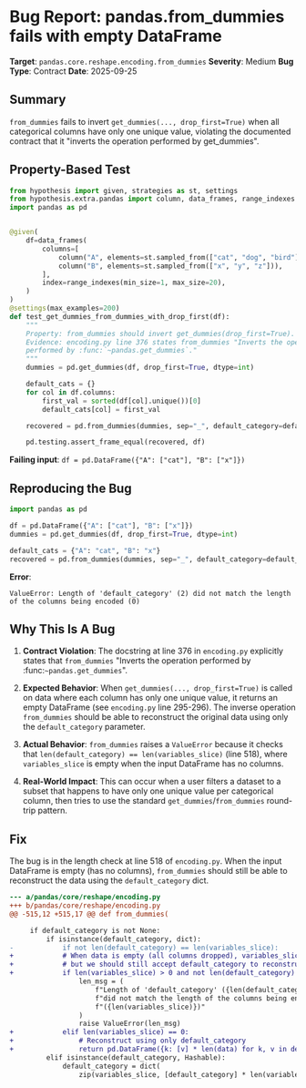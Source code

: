 # Bug Report: pandas.from_dummies fails with empty DataFrame

**Target**: `pandas.core.reshape.encoding.from_dummies`
**Severity**: Medium
**Bug Type**: Contract
**Date**: 2025-09-25

## Summary

`from_dummies` fails to invert `get_dummies(..., drop_first=True)` when all categorical columns have only one unique value, violating the documented contract that it "inverts the operation performed by get_dummies".

## Property-Based Test

```python
from hypothesis import given, strategies as st, settings
from hypothesis.extra.pandas import column, data_frames, range_indexes
import pandas as pd


@given(
    df=data_frames(
        columns=[
            column("A", elements=st.sampled_from(["cat", "dog", "bird"])),
            column("B", elements=st.sampled_from(["x", "y", "z"])),
        ],
        index=range_indexes(min_size=1, max_size=20),
    )
)
@settings(max_examples=200)
def test_get_dummies_from_dummies_with_drop_first(df):
    """
    Property: from_dummies should invert get_dummies(drop_first=True).
    Evidence: encoding.py line 376 states from_dummies "Inverts the operation
    performed by :func:`~pandas.get_dummies`."
    """
    dummies = pd.get_dummies(df, drop_first=True, dtype=int)

    default_cats = {}
    for col in df.columns:
        first_val = sorted(df[col].unique())[0]
        default_cats[col] = first_val

    recovered = pd.from_dummies(dummies, sep="_", default_category=default_cats)

    pd.testing.assert_frame_equal(recovered, df)
```

**Failing input**: `df = pd.DataFrame({"A": ["cat"], "B": ["x"]})`

## Reproducing the Bug

```python
import pandas as pd

df = pd.DataFrame({"A": ["cat"], "B": ["x"]})
dummies = pd.get_dummies(df, drop_first=True, dtype=int)

default_cats = {"A": "cat", "B": "x"}
recovered = pd.from_dummies(dummies, sep="_", default_category=default_cats)
```

**Error**:
```
ValueError: Length of 'default_category' (2) did not match the length of the columns being encoded (0)
```

## Why This Is A Bug

1. **Contract Violation**: The docstring at line 376 in `encoding.py` explicitly states that `from_dummies` "Inverts the operation performed by :func:`~pandas.get_dummies`".

2. **Expected Behavior**: When `get_dummies(..., drop_first=True)` is called on data where each column has only one unique value, it returns an empty DataFrame (see `encoding.py` line 295-296). The inverse operation `from_dummies` should be able to reconstruct the original data using only the `default_category` parameter.

3. **Actual Behavior**: `from_dummies` raises a `ValueError` because it checks that `len(default_category) == len(variables_slice)` (line 518), where `variables_slice` is empty when the input DataFrame has no columns.

4. **Real-World Impact**: This can occur when a user filters a dataset to a subset that happens to have only one unique value per categorical column, then tries to use the standard `get_dummies`/`from_dummies` round-trip pattern.

## Fix

The bug is in the length check at line 518 of `encoding.py`. When the input DataFrame is empty (has no columns), `from_dummies` should still be able to reconstruct the data using the `default_category` dict.

```diff
--- a/pandas/core/reshape/encoding.py
+++ b/pandas/core/reshape/encoding.py
@@ -515,12 +515,17 @@ def from_dummies(

     if default_category is not None:
         if isinstance(default_category, dict):
-            if not len(default_category) == len(variables_slice):
+            # When data is empty (all columns dropped), variables_slice is empty
+            # but we should still accept default_category to reconstruct the data
+            if len(variables_slice) > 0 and not len(default_category) == len(variables_slice):
                 len_msg = (
                     f"Length of 'default_category' ({len(default_category)}) "
                     f"did not match the length of the columns being encoded "
                     f"({len(variables_slice)})"
                 )
                 raise ValueError(len_msg)
+            elif len(variables_slice) == 0:
+                # Reconstruct using only default_category
+                return pd.DataFrame({k: [v] * len(data) for k, v in default_category.items()}, index=data.index)
         elif isinstance(default_category, Hashable):
             default_category = dict(
                 zip(variables_slice, [default_category] * len(variables_slice))
```
